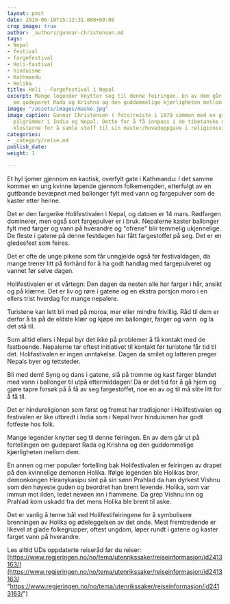 ```yaml
---
layout: post
date: 2019-06-18T15:12:31.000+00:00
crop_image: true
author: _authors/gunnar-christensen.md
tags:
- Nepal
- festival
- fargefestival
- Holi-fastival
- hinduisme
- Kathmandu
- Holika
title: Holi - Fargefestival i Nepal
excerpt: Mange legender knytter seg til denne feiringen. En av dem går ut på fortellingen
  om gudeparet Rada og Krishna og den guddommelige kjærligheten mellom dem.
image: "/assets/images/maske.jpg"
image_caption: Gunnar Christensen ( foto)reiste i 1979 sammen med en gruppe europeiske
  pilgrimmer i India og Nepal. Dette for å få innpass i de tibetanske miljøene og
  klosterne for å samle stoff til sin master/hovedoppgave i religionsvitenskap.
categories:
- _category/reise.md
publish_date: 
weight: 1

---
```

Et hyl ljomer gjennom en kaotisk, overfylt gate i Kathmandu: I det samme kommer en ung kvinne løpende gjennom folkemengden, etterfulgt av en guttbande bevæpnet med ballonger fylt med vann og fargepulver som de kaster etter henne.

Det er den fargerike Holifestivalen i Nepal, og datoen er 14 mars. Rødfargen dominerer, men også sort fargepulver er i bruk. Nepalerne kaster ballonger fylt med farger og vann på hverandre og "ofrene" blir temmelig ukjennelige. De fleste i gatene på denne festdagen har fått fargestoffet på seg. Det er en gledesfest som feires.

Det er ofte de unge pikene som får unngjelde også før festivaldagen, da mange trener litt på forhånd for å ha godt handlag med fargepulveret og vannet før selve dagen.

Holifestivalen er et vårtegn: Den dagen da nesten alle har farger i hår, ansikt og på klærne. Det er liv og røre i gatene og en ekstra porsjon moro i en ellers trist hverdag for mange nepalere.

Turistene kan lett bli med på moroa, mer eller mindre frivillig. Råd til dem er derfor å ta på de eldste klær og kjøpe inn ballonger, farger og vann ­ og la det stå til.

Som alltid ellers i Nepal byr det ikke på problemer å få kontakt med de fastboende. Nepalerne tar oftest initiativet til kontakt før turistene får tid til det. Holifastivalen er ingen unntakelse. Dagen da smilet og latteren preger Nepals byer og tettsteder.

Bli med dem! Syng og dans i gatene, slå på tromme og kast farger blandet med vann i ballonger til utpå ettermiddagen! Da er det tid for å gå hjem og gjøre tapre forsøk på å få av seg fargestoffet, noe en av og til må slite litt for å få til.

Det er hindureligionen som først og fremst har tradisjoner i Holifestivalen og festivalen er like utbredt i India som i Nepal hvor hinduismen har godt fotfeste hos folk.

Mange legender knytter seg til denne feiringen. En av dem går ut på fortellingen om gudeparet Rada og Krishna og den guddommelige kjærligheten mellom dem.

En annen og mer populær fortelling bak Holifestivalen er feiringen av drapet på den kvinnelige demonen Holika. Ifølge legenden ble Holikas bror, demonkongen Hiranykasipu sint på sin sønn Prahlad da han dyrkest Vishnu som den høyeste guden og beordret han brent levende. Holika, som var immun mot ilden, ledet nevøen inn i flammene. Da grep Vishnu inn og Prahlad kom uskadd fra det mens Holika ble brent til aske.

Det er vanlig å tenne bål ved Holifestifeiringene for å symbolisere brenningen av Holika og ødeleggelsen av det onde. Mest fremtredende er likevel at glade folkegrupper, oftest ungdom, løper rundt i gatene og kaster farget vann på hverandre.

Les alltid UDs oppdaterte reiseråd før du reiser:  
[https://www.regjeringen.no/no/tema/utenrikssaker/reiseinformasjon/id2413163/](https://www.regjeringen.no/no/tema/utenrikssaker/reiseinformasjon/id2413163/ "https://www.regjeringen.no/no/tema/utenrikssaker/reiseinformasjon/id2413163/")